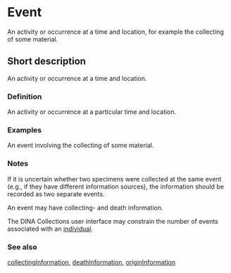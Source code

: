 # Event

An activity or occurrence at a time and location, for example the collecting of some material.


## Short description

An activity or occurrence at a time and location.


### Definition

An activity or occurrence at a particular time and location.


### Examples

An event involving the collecting of some material.


### Notes

If it is uncertain whether two specimens were collected at the same event (e.g., if they have different information sources), the information should be recorded as two separate events.

An event may have collecting- and death information.

The DINA Collections user interface may constrain the number of events associated with an [individual](__DOCLINK__individual/).


### See also

[collectingInformation](__DOCLINK__collectingInformation/), [deathInformation](__DOCLINK__deathInformation/), [originInformation](__DOCLINK__originInformation/)
